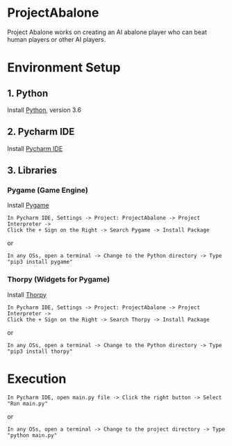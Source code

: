 # ProjectAbalone

Project Abalone works on creating an AI abalone player who can beat human players or other AI players.

# Environment Setup

## 1. Python
Install [Python](https://www.python.org/downloads/), version 3.6

## 2. Pycharm IDE
Install [Pycharm IDE](https://www.jetbrains.com/pycharm/download/#section=windows)

## 3. Libraries

### Pygame (Game Engine)
Install [Pygame](https://www.pygame.org)
```
In Pycharm IDE, Settings -> Project: ProjectAbalone -> Project Interpreter ->
Click the + Sign on the Right -> Search Pygame -> Install Package
```
or
```
In any OSs, open a terminal -> Change to the Python directory -> Type "pip3 install pygame"
```


### Thorpy (Widgets for Pygame)
Install [Thorpy](http://www.thorpy.org/index.html)
```
In Pycharm IDE, Settings -> Project: ProjectAbalone -> Project Interpreter ->
Click the + Sign on the Right -> Search Thorpy -> Install Package
```
or
```
In any OSs, open a terminal -> Change to the Python directory -> Type "pip3 install thorpy"
```

# Execution

```
In Pycharm IDE, open main.py file -> Click the right button -> Select "Run main.py"
```
or
```
In any OSs, open a terminal -> Change to the project directory -> Type "python main.py"
```